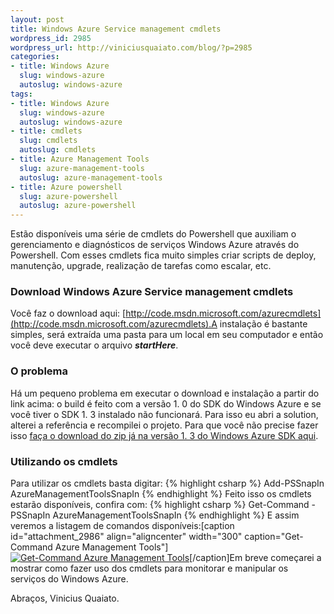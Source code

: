 ```yaml
--- 
layout: post
title: Windows Azure Service management cmdlets
wordpress_id: 2985
wordpress_url: http://viniciusquaiato.com/blog/?p=2985
categories: 
- title: Windows Azure
  slug: windows-azure
  autoslug: windows-azure
tags: 
- title: Windows Azure
  slug: windows-azure
  autoslug: windows-azure
- title: cmdlets
  slug: cmdlets
  autoslug: cmdlets
- title: Azure Management Tools
  slug: azure-management-tools
  autoslug: azure-management-tools
- title: Azure powershell
  slug: azure-powershell
  autoslug: azure-powershell
---
```

Estão disponíveis uma série de cmdlets do Powershell que auxiliam o gerenciamento e diagnósticos de serviços Windows Azure através do Powershell. Com esses cmdlets fica muito simples criar scripts de deploy, manutenção, upgrade, realização de tarefas como escalar, etc.

### Download Windows Azure Service management cmdlets
Você faz o download aqui: [http://code.msdn.microsoft.com/azurecmdlets](http://code.msdn.microsoft.com/azurecmdlets).A instalação é bastante simples, será extraída uma pasta para um local em seu computador e então você deve executar o arquivo **_startHere_**.

### O problema
Há um pequeno problema em executar o download e instalação a partir do link acima: o build é feito com a versão 1. 0 do SDK do Windows Azure e se você tiver o SDK 1. 3 instalado não funcionará. Para isso eu abri a solution, alterei a referência e recompilei o projeto. Para que você não precise fazer isso [faça o download do zip já na versão 1. 3 do Windows Azure SDK aqui](http://viniciusquaiato.com/files/azure/cmdlets/AzureServiceManagementCmdlets.exe).

### Utilizando os cmdlets
Para utilizar os cmdlets basta digitar:
{% highlight csharp %}
Add-PSSnapIn AzureManagementToolsSnapIn
{% endhighlight %}
Feito isso os cmdlets estarão disponíveis, confira com:
{% highlight csharp %}
Get-Command -PSSnapIn AzureManagementToolsSnapIn
{% endhighlight %}
E assim veremos a listagem de comandos disponíveis:[caption id="attachment_2986" align="aligncenter" width="300" caption="Get-Command Azure Management Tools"][![Get-Command Azure Management Tools](http://viniciusquaiato.com/images_posts/get-command-300x157.png "Get-Command Azure Management Tools")](http://viniciusquaiato.com/images_posts/get-command.png)[/caption]Em breve começarei a mostrar como fazer uso dos cmdlets para monitorar e manipular os serviços do Windows Azure.

Abraços,
Vinicius Quaiato. 
